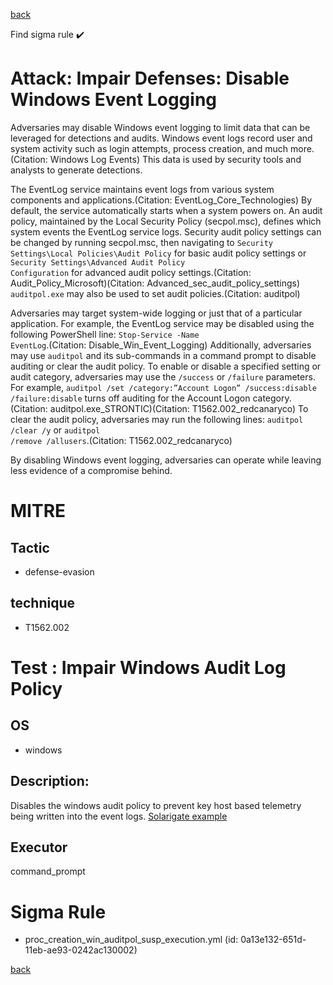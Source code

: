 
[back](../index.md)

Find sigma rule :heavy_check_mark: 

# Attack: Impair Defenses: Disable Windows Event Logging 

Adversaries may disable Windows event logging to limit data that can be leveraged for detections and audits. Windows event logs record user and system activity such as login attempts, process creation, and much more.(Citation: Windows Log Events) This data is used by security tools and analysts to generate detections.

The EventLog service maintains event logs from various system components and applications.(Citation: EventLog_Core_Technologies) By default, the service automatically starts when a system powers on. An audit policy, maintained by the Local Security Policy (secpol.msc), defines which system events the EventLog service logs. Security audit policy settings can be changed by running secpol.msc, then navigating to <code>Security Settings\Local Policies\Audit Policy</code> for basic audit policy settings or <code>Security Settings\Advanced Audit Policy Configuration</code> for advanced audit policy settings.(Citation: Audit_Policy_Microsoft)(Citation: Advanced_sec_audit_policy_settings) <code>auditpol.exe</code> may also be used to set audit policies.(Citation: auditpol)

Adversaries may target system-wide logging or just that of a particular application. For example, the EventLog service may be disabled using the following PowerShell line: <code>Stop-Service -Name EventLog</code>.(Citation: Disable_Win_Event_Logging) Additionally, adversaries may use <code>auditpol</code> and its sub-commands in a command prompt to disable auditing or clear the audit policy. To enable or disable a specified setting or audit category, adversaries may use the <code>/success</code> or <code>/failure</code> parameters. For example, <code>auditpol /set /category:”Account Logon” /success:disable /failure:disable</code> turns off auditing for the Account Logon category.(Citation: auditpol.exe_STRONTIC)(Citation: T1562.002_redcanaryco) To clear the audit policy, adversaries may run the following lines: <code>auditpol /clear /y</code> or <code>auditpol /remove /allusers</code>.(Citation: T1562.002_redcanaryco)

By disabling Windows event logging, adversaries can operate while leaving less evidence of a compromise behind.

# MITRE
## Tactic
  - defense-evasion


## technique
  - T1562.002


# Test : Impair Windows Audit Log Policy
## OS
  - windows


## Description:
Disables the windows audit policy to prevent key host based telemetry being written into the event logs.
[Solarigate example](https://www.microsoft.com/security/blog/2021/01/20/deep-dive-into-the-solorigate-second-stage-activation-from-sunburst-to-teardrop-and-raindrop/)

## Executor
command_prompt

# Sigma Rule
 - proc_creation_win_auditpol_susp_execution.yml (id: 0a13e132-651d-11eb-ae93-0242ac130002)



[back](../index.md)

